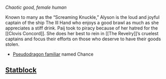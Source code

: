 _Chaotic good, female human_

Known to many as the “Screaming Knuckle,” Alyson is the loud and joyful captain of the ship The Ill Hand who enjoys a good brawl as much as she appreciates a stiff drink. Paij took to piracy because of her hatred for the [[Clovis Concord]]. She does her best to rein in [[The Revelry]]’s cruelest captains and focus their efforts on those who deserve to have their goods stolen.

* [Pseudodragon familiar](https://www.dndbeyond.com/monsters/301548-pseudodragon-familiar-variant) named Chance
## [Statblock](https://www.dndbeyond.com/monsters/3927498-captain-alyson-paij-bladesinger)
